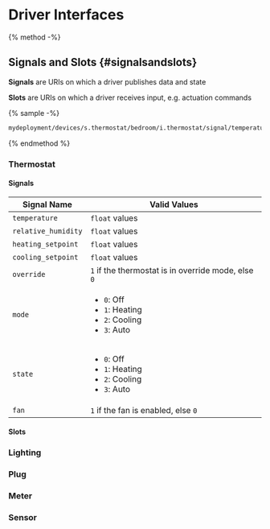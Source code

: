 # Driver Interfaces

{% method -%}
## Signals and Slots {#signalsandslots}

**Signals** are URIs on which a driver publishes data and state

**Slots** are URIs on which a driver receives input, e.g. actuation commands

{% sample -%}
```bash
mydeployment/devices/s.thermostat/bedroom/i.thermostat/signal/temperature
```

{% endmethod %}

### Thermostat

#### Signals

| Signal Name | Valid Values |
| ----------- | ------------ |
| `temperature`       | `float` values |
| `relative_humidity` | `float` values |
| `heating_setpoint`  | `float` values |
| `cooling_setpoint`  | `float` values |
| `override`          | `1` if the thermostat is in override mode, else `0` |
| `mode`              | <ul><li>`0`: Off</li> <li>`1`: Heating</li> <li>`2`: Cooling</li> <li>`3`: Auto</li> |
| `state`             | <ul><li>`0`: Off</li> <li>`1`: Heating</li> <li>`2`: Cooling</li> <li>`3`: Auto</li> |
| `fan`               | `1` if the fan is enabled, else `0` |

#### Slots

### Lighting

### Plug

### Meter

### Sensor
